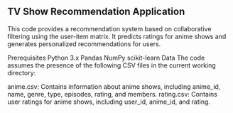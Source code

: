 ## TV Show Recommendation Application

This code provides a recommendation system based on collaborative filtering using the user-item matrix. It predicts ratings for anime shows and generates personalized recommendations for users.

Prerequisites
Python 3.x
Pandas
NumPy
scikit-learn
Data
The code assumes the presence of the following CSV files in the current working directory:

anime.csv: Contains information about anime shows, including anime_id, name, genre, type, episodes, rating, and members.
rating.csv: Contains user ratings for anime shows, including user_id, anime_id, and rating.

